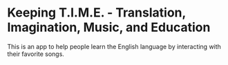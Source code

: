 # Keeping T.I.M.E. - Translation, Imagination, Music, and Education

This is an app to help people learn the English language by interacting with their favorite songs.
